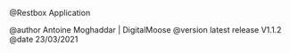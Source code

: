 @Restbox Application

@author Antoine Moghaddar | DigitalMoose
@version latest release V1.1.2
@date 23/03/2021
